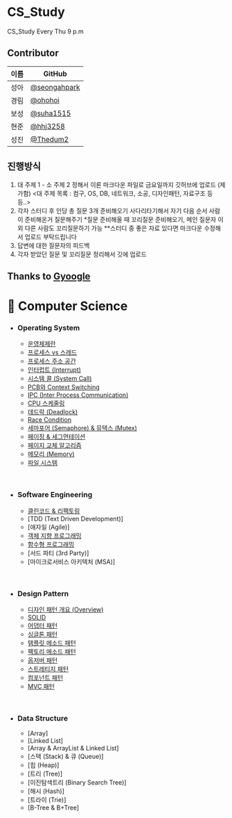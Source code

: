 # CS_Study
CS_Study Every Thu 9 p.m

## Contributor
|이름|GitHub|
|---|---|
|성아|[@seongahpark](https://github.com/seongahpark)|
|경림|[@ohohoi](https://github.com/ohohoi)|
|보성|[@suha1515](https://github.com/suha1515)|
|현준|[@hhj3258](https://github.com/hhj3258)|
|성진|[@Thedum2](https://github.com/Thedum2)|

## 진행방식
1) 대 주제 1 - 소 주제 2 정해서 이론 마크다운 파일로 금요일까지 깃허브에 업로드 (제가함)
<대 주제 목록 : 컴구, OS, DB, 네트워크, 소공, 디자인패턴, 자료구조 등등..>
2) 각자 스터디 후 인당 총 질문 3개 준비해오기
사다리타기해서 자기 다음 순서 사람이 준비해온거 질문해주기
*질문 준비해올 때 꼬리질문 준비해오기, 메인 질문자 이외 다른 사람도 꼬리질문하기 가능
**스터디 중 좋은 자료 있다면 마크다운 수정해서 업로드 부탁드립니다
3) 답변에 대한 질문자의 피드백
4) 각자 받았던 질문 및 꼬리질문 정리해서 깃에 업로드

Thanks to 
[Gyoogle](https://gyoogle.dev/blog/)
---
# 📌 Computer Science
- ### Operating System

  - [운영체제란](https://github.com/seongahpark/CS_Study/blob/main/Week3_Operating%20System/Week3%20-%20Operating%20System%20(1).md)
  - [프로세스 vs 스레드](https://github.com/seongahpark/CS_Study/blob/main/Week3_Operating%20System/Week3%20-%20Operating%20System%20(1).md)
  - [프로세스 주소 공간](https://github.com/seongahpark/CS_Study/blob/main/Week3_Operating%20System/Week3%20-%20Operating%20System%20(1).md)
  - [인터럽트 (Interrupt)](https://github.com/seongahpark/CS_Study/blob/main/Week3_Operating%20System/Week3%20-%20Operating%20System%20(1).md)
  - [시스템 콜 (System Call)](https://github.com/seongahpark/CS_Study/blob/main/Week3_Operating%20System/Week3%20-%20Operating%20System%20(1).md)
  - [PCB와 Context Switching](https://github.com/seongahpark/CS_Study/blob/main/Week4_Operating%20System/Week%204%20-%20Operating%20System.md)
  - [IPC (Inter Process Communication)](https://github.com/seongahpark/CS_Study/blob/main/Week4_Operating%20System/Week%204%20-%20Operating%20System.md)
  - [CPU 스케줄링](https://github.com/seongahpark/CS_Study/blob/main/Week4_Operating%20System/Week%204%20-%20Operating%20System.md)
  - [데드락 (Deadlock)](https://github.com/seongahpark/CS_Study/blob/main/Week5_Operating%20System/Week%205%20-%20Operating%20System.md)
  - [Race Condition](https://github.com/seongahpark/CS_Study/blob/main/Week5_Operating%20System/Week%205%20-%20Operating%20System.md)
  - [세마포어 (Semaphore) & 뮤텍스 (Mutex)](https://github.com/seongahpark/CS_Study/blob/main/Week5_Operating%20System/Week%205%20-%20Operating%20System.md)
  - [페이징 & 세그먼테이션](https://github.com/seongahpark/CS_Study/blob/main/Week7_Operating%20System/Week7%20-%20Operating%20System.md)
  - [페이지 교체 알고리즘](https://github.com/seongahpark/CS_Study/blob/main/Week7_Operating%20System/Week7%20-%20Operating%20System.md)
  - [메모리 (Memory)](https://github.com/seongahpark/CS_Study/blob/main/Week8_Operating%20System/Week8%20-%20Operating%20System.md)
  - [파일 시스템](https://github.com/seongahpark/CS_Study/blob/main/Week8_Operating%20System/Week8%20-%20Operating%20System.md)

<br>

- ### Software Engineering

  - [클린코드 & 리팩토링](https://github.com/seongahpark/CS_Study/blob/main/Week1_Software%20Engineering/Week1%20-%20Software%20Engineering.md)
  - [TDD (Text Driven Development)]
  - [애자일 (Agile)]
  - [객체 지향 프로그래밍](https://github.com/seongahpark/CS_Study/blob/main/Week6_Software%20Engineering/Week6%20-%20Software%20Engineering.md)
  - [함수형 프로그래밍](https://github.com/seongahpark/CS_Study/blob/main/Week6_Software%20Engineering/Week6%20-%20Software%20Engineering.md)
  - [서드 파티 (3rd Party)]
  - [마이크로서비스 아키텍처 (MSA)]

<br>

- ### Design Pattern

  - [디자인 패턴 개요 (Overview)](https://github.com/seongahpark/CS_Study/blob/main/Week2_Design%20Pattern/Week2_Design%20Pattern.md)
  - [SOLID](https://github.com/seongahpark/CS_Study/blob/main/Week2_Design%20Pattern/Week2_Design%20Pattern.md)
  - [어댑터 패턴](https://github.com/seongahpark/CS_Study/blob/main/Week2_Design%20Pattern/Week2_Design%20Pattern.md)
  - [싱글톤 패턴](https://github.com/seongahpark/CS_Study/blob/main/Week2_Design%20Pattern/Week2_Design%20Pattern.md)
  - [탬플릿 메소드 패턴](https://github.com/seongahpark/CS_Study/blob/main/Week2_Design%20Pattern/Week2_Design%20Pattern.md)
  - [팩토리 메소드 패턴](https://github.com/seongahpark/CS_Study/blob/main/Week2_Design%20Pattern/Week2_Design%20Pattern.md)
  - [옵저버 패턴](https://github.com/seongahpark/CS_Study/blob/main/Week2_Design%20Pattern/Week2_Design%20Pattern.md)
  - [스트레티지 패턴](https://github.com/seongahpark/CS_Study/blob/main/Week2_Design%20Pattern/Week2_Design%20Pattern.md)
  - [컴포넌트 패턴](https://github.com/seongahpark/CS_Study/blob/main/Week2_Design%20Pattern/Week2_Design%20Pattern.md)
  - [MVC 패턴](https://github.com/seongahpark/CS_Study/blob/main/Week2_Design%20Pattern/Week2_Design%20Pattern.md)

<br>

- ### Data Structure

  - [Array]
  - [Linked List]
  - [Array & ArrayList & Linked List]
  - [스택 (Stack) & 큐 (Queue)]
  - [힙 (Heap)]
  - [트리 (Tree)]
  - [이진탐색트리 (Binary Search Tree)]
  - [해시 (Hash)]
  - [트라이 (Trie)]
  - [B-Tree & B+Tree]

<br>
